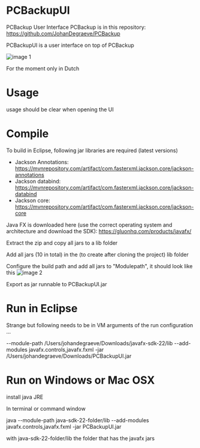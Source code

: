 # PCBackupUI
PCBackup User Interface
PCBackup is in this repository: https://github.com/JohanDegraeve/PCBackup

PCBackupUI is a user interface on top of PCBackup

![image 1](https://github.com/JohanDegraeve/PCBackupUI/assets/13840461/43d96245-6a88-4b42-b9af-f2854b7a0744)

For the moment only in Dutch

# Usage

usage should be clear when opening the UI

# Compile

To build in Eclipse, following jar libraries are required (latest versions)
- Jackson Annotations: https://mvnrepository.com/artifact/com.fasterxml.jackson.core/jackson-annotations
- Jackson databind: https://mvnrepository.com/artifact/com.fasterxml.jackson.core/jackson-databind
- Jackson core: https://mvnrepository.com/artifact/com.fasterxml.jackson.core/jackson-core

Java FX is downloaded here (use the correct operating system and architecture and download the SDK): https://gluonhq.com/products/javafx/

Extract the zip and copy all jars to a lib folder

Add all jars (10 in total) in the (to create after cloning the project) lib folder

Configure the build path and add all jars to "Modulepath", it should look like this
![image 2](https://github.com/JohanDegraeve/PCBackupUI/assets/13840461/d7d5e15d-ff7a-47b9-9783-b39bb1094741)

Export as jar runnable to PCBackupUI.jar

# Run in Eclipse

Strange but following needs to be in VM arguments of the run configuration ...

--module-path /Users/johandegraeve/Downloads/javafx-sdk-22/lib --add-modules javafx.controls,javafx.fxml -jar /Users/johandegraeve/Downloads/PCBackupUI.jar

# Run on Windows or Mac OSX

install java JRE

In terminal or command window

java --module-path java-sdk-22-folder/lib --add-modules javafx.controls,javafx.fxml -jar PCBackupUI.jar

with java-sdk-22-folder/lib the folder that has the javafx jars 


